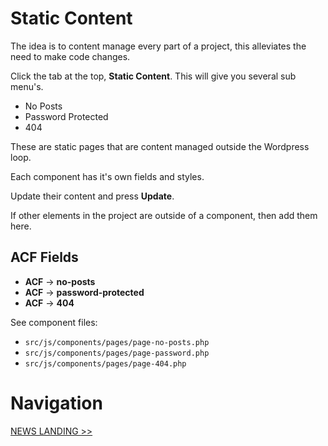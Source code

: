 # Static Content

The idea is to content manage every part of a project, this alleviates the need to make code changes.

Click the tab at the top, **Static Content**. This will give you several sub menu's.

- No Posts
- Password Protected
- 404

These are static pages that are content managed outside the Wordpress loop.

Each component has it's own fields and styles.

Update their content and press **Update**.

If other elements in the project are outside of a component, then add them here.

## ACF Fields

- **ACF** -> **no-posts**
- **ACF** -> **password-protected**
- **ACF** -> **404**

See component files:

- `src/js/components/pages/page-no-posts.php`
- `src/js/components/pages/page-password.php`
- `src/js/components/pages/page-404.php`

# Navigation

[NEWS LANDING >>](news-landing.md)

